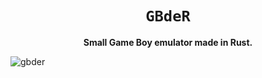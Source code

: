<div align="center">
  <h1><code>GBdeR</code></h1>
  <p>
    <strong>Small Game Boy emulator made in Rust.</strong>
  </p>
</div>

![gbder](https://user-images.githubusercontent.com/1584153/177574874-d0298fb8-0d35-44e3-91ea-bc43b11f74fc.png)
